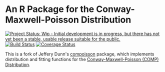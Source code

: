 # An R Package for the Conway-Maxwell-Poisson Distribution

[![Project Status: Wip - Initial development is in progress, but there has not yet been a stable, usable release suitable for the public.](http://www.repostatus.org/badges/0.1.0/wip.svg)](http://www.repostatus.org/#wip)
[![Build Status](https://travis-ci.org/noamross/compoisson.png?branch=master)](https://travis-ci.org/noamross/compoisson)
[![Coverage Status](https://coveralls.io/repos/noamross/compoisson/badge.png?style=flat)](https://coveralls.io/r/noamross/compoisson)

This is a fork of Jeffery Dunn's 
[compoisson](http://cran.r-project.org/web/packages/compoisson/) package, which
implements distribution and fitting functions for the
[Conway-Maxwell-Poisson (COMP) Distribution](http://en.wikipedia.org/wiki/Conway%E2%80%93Maxwell%E2%80%93Poisson_distribution).

